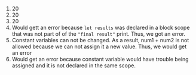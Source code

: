 1. 20
2. 20
3. 20
4. Would gett an error because ```let results``` was declared in a block scope that was not part of of the  ```"final result"``` print. Thus, we got an error.
5. Constant variables can not be changed. As a result, num1 + num2 is not allowed because we can not assign it a new value. Thus, we would get an error
6. Would get an error because constant variable would have trouble being assigned and it is not declared in the same scope. 
